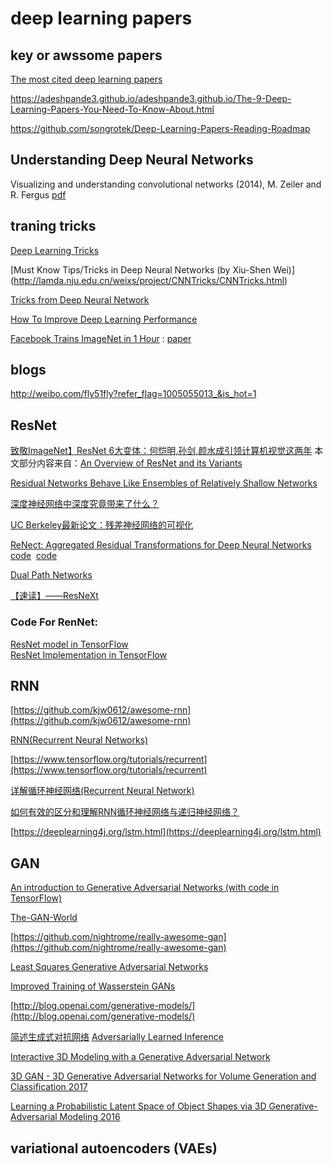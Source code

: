 # deep learning papers

##  key or awssome papers

[The most cited deep learning papers](https://github.com/terryum/awesome-deep-learning-papers)

https://adeshpande3.github.io/adeshpande3.github.io/The-9-Deep-Learning-Papers-You-Need-To-Know-About.html

https://github.com/songrotek/Deep-Learning-Papers-Reading-Roadmap 

## Understanding Deep Neural Networks

Visualizing and understanding convolutional networks (2014), M. Zeiler and R. Fergus [pdf](https://arxiv.org/abs/1311.2901)

## traning tricks
  [Deep Learning Tricks](https://github.com/Conchylicultor/Deep-Learning-Tricks) 

  [Must Know Tips/Tricks in Deep Neural Networks (by Xiu-Shen Wei)] (http://lamda.nju.edu.cn/weixs/project/CNNTricks/CNNTricks.html) 
  
  [Tricks from Deep Neural Network](http://www.cs.umb.edu/~twang/file/tricks_from_dl.pdf)
  
  [How To Improve Deep Learning Performance](http://machinelearningmastery.com/improve-deep-learning-performance/)
  
  [Facebook Trains ImageNet in 1 Hour](https://news.developer.nvidia.com/facebook-trains-imagenet-in-1-hour/) : [paper](https://research.fb.com/publications/imagenet1kin1h/)  

## blogs

http://weibo.com/fly51fly?refer_flag=1005055013_&is_hot=1 

## ResNet

[致敬ImageNet】ResNet 6大变体：何恺明,孙剑,颜水成引领计算机视觉这两年](https://mp.weixin.qq.com/s?__biz=MzI3MTA0MTk1MA==&mid=2652001197&idx=1&sn=4239318655806de8ed807d44cdb1b99c) 本文部分内容来自：[An Overview of ResNet and its Variants](https://medium.com/towards-data-science/an-overview-of-resnet-and-its-variants-5281e2f56035)

[Residual Networks Behave Like Ensembles of Relatively Shallow Networks](https://arxiv.org/pdf/1605.06431.pdf)

[深度神经网络中深度究竟带来了什么？](http://www.msra.cn/zh-cn/news/blogs/2016/12/deep-neural-network-20161212.aspx)

[UC Berkeley最新论文：残差神经网络的可视化](http://www.jcxg.net/a/998064.html)

[ReNect: Aggregated Residual Transformations for Deep Neural Networks](https://arxiv.org/abs/1611.05431) [code](https://github.com/facebookresearch/ResNeXt)  [code](https://github.com/facebook/fb.resnet.torch) 

[Dual Path Networks](https://arxiv.org/pdf/1707.01629.pdf)

[【速读】——ResNeXt](http://www.cnblogs.com/lillylin/p/6799173.html)  

### Code For RenNet:
[ResNet model in TensorFlow](https://github.com/ry/tensorflow-resnet)  
[ResNet Implementation in TensorFlow](https://github.com/xuyuwei/resnet-tf)


## RNN

[https://github.com/kjw0612/awesome-rnn](https://github.com/kjw0612/awesome-rnn)

[RNN(Recurrent Neural Networks)](http://www.wildml.com/2015/09/recurrent-neural-networks-tutorial-part-1-introduction-to-rnns/) 

[https://www.tensorflow.org/tutorials/recurrent](https://www.tensorflow.org/tutorials/recurrent) 

[详解循环神经网络(Recurrent Neural Network)](http://www.jianshu.com/p/39a99c88a565)

[如何有效的区分和理解RNN循环神经网络与递归神经网络？](https://www.zhihu.com/question/36824148) 

[https://deeplearning4j.org/lstm.html](https://deeplearning4j.org/lstm.html)

## GAN

[An introduction to Generative Adversarial Networks (with code in TensorFlow)](http://blog.aylien.com/introduction-generative-adversarial-networks-code-tensorflow/)

[The-GAN-World](https://github.com/savan77/The-GAN-World)

[https://github.com/nightrome/really-awesome-gan](https://github.com/nightrome/really-awesome-gan)

[Least Squares Generative Adversarial Networks](https://arxiv.org/abs/1611.04076)

[Improved Training of Wasserstein GANs](https://arxiv.org/pdf/1704.00028.pdf) 

[http://blog.openai.com/generative-models/](http://blog.openai.com/generative-models/)

[简述生成式对抗网络](https://chenrudan.github.io/blog/2016/11/12/gan.html) [Adversarially Learned Inference](https://ishmaelbelghazi.github.io/ALI/#gan_intro)

[Interactive 3D Modeling with a Generative Adversarial Network](https://128.84.21.199/abs/1706.05170)

[3D GAN - 3D Generative Adversarial Networks for Volume Generation and Classification 2017](https://meetshah1995.github.io/gan/deep-learning/tensorflow/visdom/2017/04/01/3d-generative-adverserial-networks-for-volume-classification-and-generation.html)

[Learning a Probabilistic Latent Space of Object Shapes via 3D Generative-Adversarial Modeling 2016](http://3dgan.csail.mit.edu/)

## variational autoencoders (VAEs)
